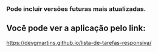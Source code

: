 ### Pode incluir versões futuras mais atualizadas. <br>
## Você pode ver a aplicação pelo link: <br>
https://devgmartins.github.io/lista-de-tarefas-responsiva/
